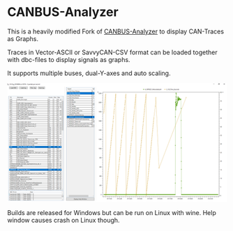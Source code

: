 # CANBUS-Analyzer

This is a heavily modified Fork of [CANBUS-Analyzer](https://github.com/amund7/CANBUS-Analyzer) to display CAN-Traces as Graphs.


Traces in Vector-ASCII or SavvyCAN-CSV format can be loaded together with dbc-files to display signals as graphs.

It supports multiple buses, dual-Y-axes and auto scaling.

![Main window screenshot](screenshot.png)

Builds are released for Windows but can be run on Linux with wine. Help window causes crash on Linux though.
